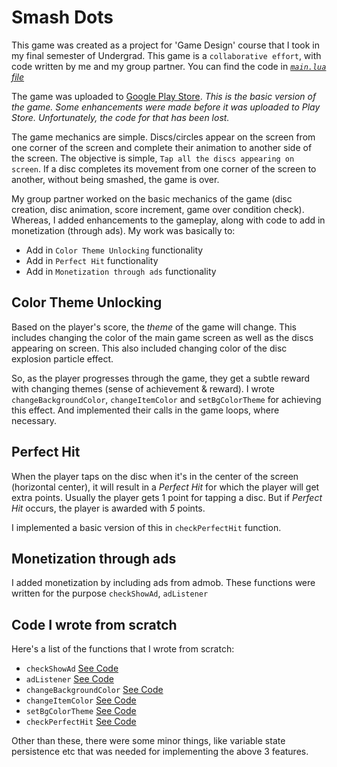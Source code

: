 # Smash Dots

This game was created as a project for 'Game Design' course that I took in my final semester of Undergrad. This game is a `collaborative effort`, with code written by me and my group partner. You can find the code in *[`main.lua` file](https://github.com/mahamshahid18/smash-dots/blob/master/main.lua)*

The game was uploaded to [Google Play Store](https://play.google.com/store/apps/details?id=io.github.thehappybug.smashdots). _This is the basic version of the game. Some enhancements were made before it was uploaded to Play Store. Unfortunately, the code for that has been lost._

The game mechanics are simple. Discs/circles appear on the screen from one corner of the screen and complete their animation to another side of the screen. The objective is simple, `Tap all the discs appearing on screen`. If a disc completes its movement from one corner of the screen to another, without being smashed, the game is over.

My group partner worked on the basic mechanics of the game (disc creation, disc animation, score increment, game over condition check). Whereas, I added enhancements to the gameplay, along with code to add in monetization (through ads). My work was basically to:

*  Add in `Color Theme Unlocking` functionality
*  Add in `Perfect Hit` functionality
*  Add in `Monetization through ads` functionality

## Color Theme Unlocking
Based on the player's score, the _theme_ of the game will change. This includes changing the color of the main game screen as well as the discs appearing on screen. This also included changing color of the disc explosion particle effect.

So, as the player progresses through the game, they get a subtle reward with changing themes (sense of achievement & reward). I wrote `changeBackgroundColor`, `changeItemColor` and `setBgColorTheme` for achieving this effect. And implemented their calls in the game loops, where necessary.

## Perfect Hit
When the player taps on the disc when it's in the center of the screen (horizontal center), it will result in a _Perfect Hit_ for which the player will get extra points. Usually the player gets 1 point for tapping a disc. But if _Perfect Hit_ occurs, the player is awarded with *5* points.

I implemented a basic version of this in `checkPerfectHit` function.

## Monetization through ads
I added monetization by including ads from admob. These functions were written for the purpose `checkShowAd`, `adListener`

## Code I wrote from scratch
Here's a list of the functions that I wrote from scratch:

* `checkShowAd` [See Code](https://github.com/mahamshahid18/smash-dots/blob/master/main.lua#L69)
* `adListener` [See Code](https://github.com/mahamshahid18/smash-dots/blob/master/main.lua#L48)
* `changeBackgroundColor` [See Code](https://github.com/mahamshahid18/smash-dots/blob/master/main.lua#L82)
* `changeItemColor` [See Code](https://github.com/mahamshahid18/smash-dots/blob/master/main.lua#L105)
* `setBgColorTheme` [See Code](https://github.com/mahamshahid18/smash-dots/blob/master/main.lua#L126)
* `checkPerfectHit` [See Code](https://github.com/mahamshahid18/smash-dots/blob/master/main.lua#L157)

Other than these, there were some minor things, like variable state persistence etc that was needed for implementing the above 3 features.
